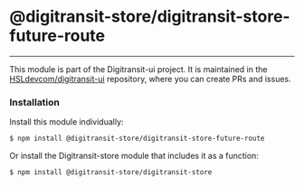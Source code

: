 # @digitransit-store/digitransit-store-future-route

<!-- Generated by documentation.js. Update this documentation by updating the source code. -->

<!-- This file is automatically generated. Please don't edit it directly:
if you find an error, edit the source file (likely index.js), and re-run
./scripts/generate-readmes in the digitransit-store project. -->

---

This module is part of the Digitransit-ui project. It is maintained in the
[HSLdevcom/digitransit-ui](https://github.com/HSLdevcom/digitransit-ui) repository, where you can create
PRs and issues.

### Installation

Install this module individually:

```sh
$ npm install @digitransit-store/digitransit-store-future-route
```

Or install the Digitransit-store module that includes it as a function:

```sh
$ npm install @digitransit-store/digitransit-store
```
